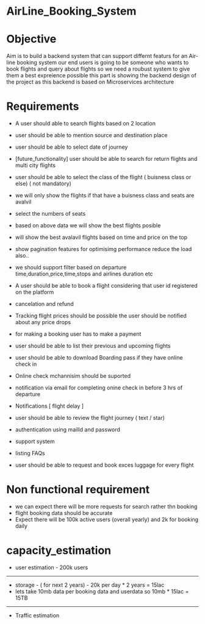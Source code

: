 # AirLine_Booking_System

# Objective
Aim is to build a backend system that can support differnt featurs for an Air-line booking system
our end users is going to be someone who wants to book flights and query about flights
so we need a roubust system to give them a best expreience possible
this part is showing the backend design of the project as this backend is based on Microservices architecture

# Requirements
- A user should able to search flights based on 2 location 
- user should be able to mention source and destination place
- user should be able to select date of journey
- [future_functionality] user should be able to search for return flights and multi city flights
- user should be able to select the class of the flight ( buisness class or else) ( not mandatory)
- we will only show the flights if that have a buisness class and seats are avalvil
- select the numbers of seats 
- based on above data we will show the best flights posible
- will show the best avalavil flights based on time and price on the top
- show pagination features for optimisimg performance reduce the load also..
- we should support filter based on departure time,duration,price,time,stops and airlines duration etc

- A user should be able to book a flight considering that user id registered on the platform
- cancelation and refund 
- Tracking flight prices should be possible the user should be notified about any price drops
- for making a booking user has to make a payment 


- user should be able to list their previous and upcoming flights
- user should be able to download Boarding pass if they have online check in
- Online check mchannisim should be suported

- notification via email for completing onine check in before 3 hrs of departure
- Notifications [ flight delay ]
- user should be able to review the flight journey ( text / star)

- authentication using mailId and password
- support system 
- listing FAQs
- user should be able to request and book exces luggage for every flight

# Non functional requirement 
- we can expect there will be more requests for search rather thn booking
- flight booking data should be accurate
- Expect there will be 100k active users (overall yearly) and 2k for booking daily

# capacity_estimation
- user estimation - 200k users 
--------------------------------------------------------
- storage - ( for next 2 years) - 20k per day * 2 years = 15lac 
- lets take 10mb data per booking data and userdata  so 10mb * 15lac = 15TB
--------------------------------------------------------------------------------
- Traffic estimation 







